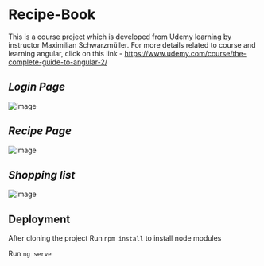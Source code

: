 # Recipe-Book

This is a course project which is developed from Udemy learning by instructor Maximilian Schwarzmüller.
For more details related to course and learning angular, click on this link -  https://www.udemy.com/course/the-complete-guide-to-angular-2/


## *Login Page*
![image](https://user-images.githubusercontent.com/44725818/196827378-7e011925-2cc6-4d38-a4dc-590421af5df6.png)


## *Recipe Page*
![image](https://user-images.githubusercontent.com/44725818/196832089-589dbbdf-75d9-410d-857a-31f405de33e8.png)


## *Shopping list*
![image](https://user-images.githubusercontent.com/44725818/196832156-6aba6187-d7d6-4577-9a0e-da75594fbbbd.png)

## Deployment

After cloning the project
Run ```npm install``` to install node modules

Run ```ng serve```
